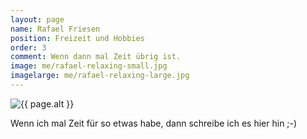 ```yaml
---
layout: page
name: Rafael Friesen
position: Freizeit und Hobbies
order: 3
comment: Wenn dann mal Zeit übrig ist.
image: me/rafael-relaxing-small.jpg
imagelarge: me/rafael-relaxing-large.jpg
---
```

<img src="{{ site.url }}/assets/img/{{ page.imagelarge }}" alt="{{ page.alt }}">

Wenn ich mal Zeit für so etwas habe, dann schreibe ich es hier hin ;-)

